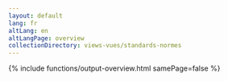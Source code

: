 ```yaml
---
layout: default
lang: fr
altLang: en
altLangPage: overview
collectionDirectory: views-vues/standards-normes
---
```

{% include functions/output-overview.html samePage=false %}

